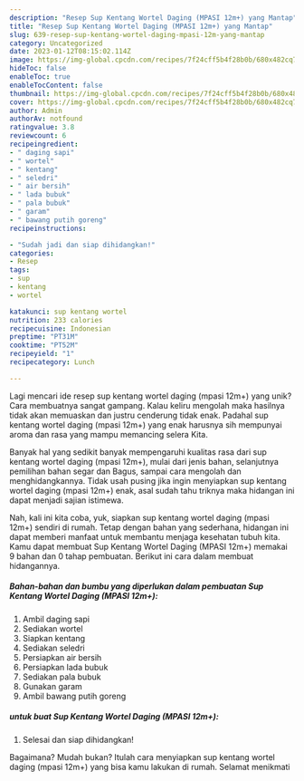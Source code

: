 ```yaml
---
description: "Resep Sup Kentang Wortel Daging (MPASI 12m+) yang Mantap"
title: "Resep Sup Kentang Wortel Daging (MPASI 12m+) yang Mantap"
slug: 639-resep-sup-kentang-wortel-daging-mpasi-12m-yang-mantap
category: Uncategorized
date: 2023-01-12T08:15:02.114Z
image: https://img-global.cpcdn.com/recipes/7f24cff5b4f28b0b/680x482cq70/sup-kentang-wortel-daging-mpasi-12m-foto-resep-utama.jpg
hideToc: false
enableToc: true
enableTocContent: false
thumbnail: https://img-global.cpcdn.com/recipes/7f24cff5b4f28b0b/680x482cq70/sup-kentang-wortel-daging-mpasi-12m-foto-resep-utama.jpg
cover: https://img-global.cpcdn.com/recipes/7f24cff5b4f28b0b/680x482cq70/sup-kentang-wortel-daging-mpasi-12m-foto-resep-utama.jpg
author: Admin
authorAv: notfound
ratingvalue: 3.8
reviewcount: 6
recipeingredient:
- " daging sapi"
- " wortel"
- " kentang"
- " seledri"
- " air bersih"
- " lada bubuk"
- " pala bubuk"
- " garam"
- " bawang putih goreng"
recipeinstructions:

- "Sudah jadi dan siap dihidangkan!"
categories:
- Resep
tags:
- sup
- kentang
- wortel

katakunci: sup kentang wortel 
nutrition: 233 calories
recipecuisine: Indonesian
preptime: "PT31M"
cooktime: "PT52M"
recipeyield: "1"
recipecategory: Lunch

---
```





Lagi mencari ide resep sup kentang wortel daging (mpasi 12m+) yang unik? Cara membuatnya sangat gampang. Kalau keliru mengolah maka hasilnya tidak akan memuaskan dan justru cenderung tidak enak. Padahal sup kentang wortel daging (mpasi 12m+) yang enak harusnya sih mempunyai aroma dan rasa yang mampu memancing selera Kita.





Banyak hal yang sedikit banyak mempengaruhi kualitas rasa dari sup kentang wortel daging (mpasi 12m+), mulai dari jenis bahan, selanjutnya pemilihan bahan segar dan Bagus, sampai cara mengolah dan menghidangkannya. Tidak usah pusing jika ingin menyiapkan sup kentang wortel daging (mpasi 12m+) enak,      asal sudah tahu triknya maka hidangan ini dapat menjadi sajian istimewa.





















Nah, kali ini kita coba, yuk, siapkan sup kentang wortel daging (mpasi 12m+) sendiri di rumah. Tetap dengan bahan yang sederhana, hidangan ini dapat memberi manfaat untuk membantu menjaga kesehatan tubuh kita. Kamu dapat membuat Sup Kentang Wortel Daging (MPASI 12m+) memakai 9 bahan dan 0 tahap pembuatan. Berikut ini cara dalam membuat hidangannya.

<!--inarticleads1-->

##### Bahan-bahan dan bumbu yang diperlukan dalam pembuatan Sup Kentang Wortel Daging (MPASI 12m+):

1. Ambil  daging sapi
1. Sediakan  wortel
1. Siapkan  kentang
1. Sediakan  seledri
1. Persiapkan  air bersih
1. Persiapkan  lada bubuk
1. Sediakan  pala bubuk
1. Gunakan  garam
1. Ambil  bawang putih goreng




<!--inarticleads2-->

#####  untuk buat Sup Kentang Wortel Daging (MPASI 12m+):


1. Selesai dan siap dihidangkan!



Bagaimana? Mudah bukan? Itulah cara menyiapkan sup kentang wortel daging (mpasi 12m+) yang bisa kamu lakukan di rumah. Selamat menikmati
